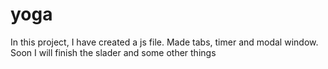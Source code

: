 # yoga
In this project, I have created a js file.
Made tabs, timer and modal window.
Soon I will finish the slader and some other things
